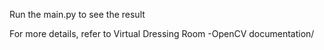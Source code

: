Run the main.py to see the result

For more details, refer to Virtual Dressing Room -OpenCV documentation/
